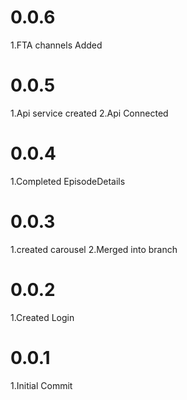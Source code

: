 # 0.0.6
1.FTA channels Added

# 0.0.5

1.Api service created
2.Api Connected

# 0.0.4

1.Completed EpisodeDetails

# 0.0.3

1.created carousel
2.Merged into branch

# 0.0.2

1.Created Login


# 0.0.1

1.Initial Commit